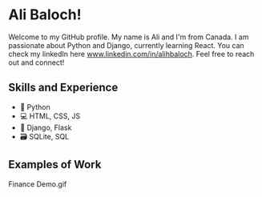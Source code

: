 # Ali Baloch!

Welcome to my GitHub profile. My name is Ali and I'm from Canada. I am passionate about Python and Django, currently learning React. You can check my linkedIn here www.linkedin.com/in/alihbaloch. Feel free to reach out and connect!

## Skills and Experience

* 🐍 Python
* 💻 HTML, CSS, JS
* 🔧 Django, Flask
* 🗃 SQLite, SQL

## Examples of Work
Finance Demo.gif






